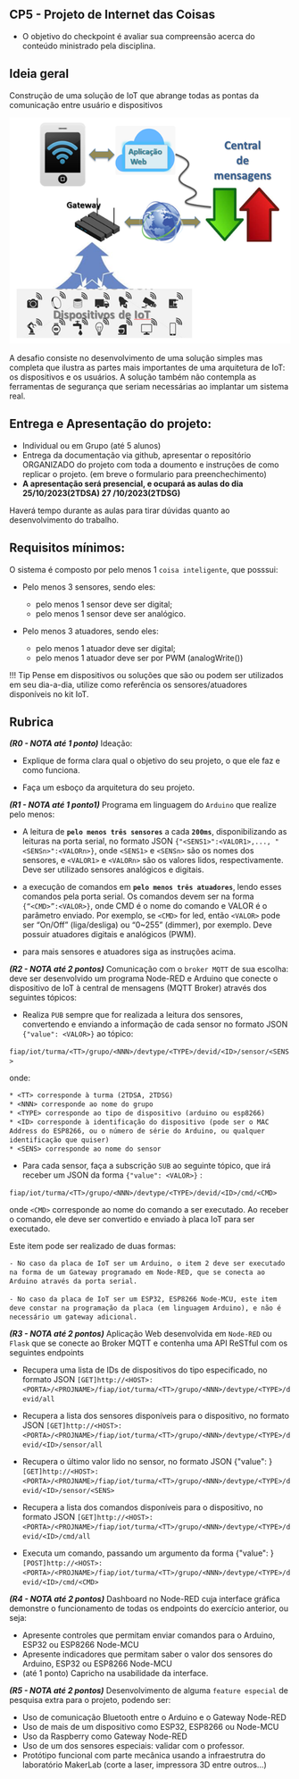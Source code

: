 ## CP5 - Projeto de Internet das Coisas


- O objetivo do checkpoint é avaliar sua compreensão acerca do conteúdo ministrado pela disciplina. 

## Ideia geral

Construção de uma solução de IoT que abrange todas as pontas da comunicação entre usuário e dispositivos

![](diagramablocos.png)


A desafio consiste no desenvolvimento de uma solução simples mas completa que ilustra as partes mais importantes de uma arquitetura de IoT: os dispositivos e os usuários. A solução também não contempla as ferramentas de segurança que seriam necessárias ao implantar um sistema real.


## Entrega e Apresentação do projeto:

- Individual ou em Grupo (até 5 alunos)
- Entrega da documentação via github, apresentar o repositório ORGANIZADO do projeto com toda a doumento e instruções de como replicar o projeto. (em breve o formulario para preenchechimento)
- **A apresentação será presencial, e ocupará as aulas do dia 25/10/2023(2TDSA) 27    /10/2023(2TDSG)**

Haverá tempo durante as aulas para tirar dúvidas quanto ao desenvolvimento do trabalho. 


## Requisitos mínimos:

O sistema é composto por pelo menos 1 `coisa inteligente`, que posssui:

- Pelo menos 3 sensores, sendo eles:
    - pelo menos 1 sensor deve ser digital;
    - pelo menos 1 sensor deve ser analógico.
        
- Pelo menos 3 atuadores, sendo eles:
    - pelo menos 1 atuador deve ser digital;
    - pelo menos 1 atuador deve ser por PWM (analogWrite())

!!! Tip
    Pense em dispositivos ou soluções que são ou podem ser utilizados em seu dia-a-dia, utilize como referência os sensores/atuadores disponíveis no kit IoT. 

## Rubrica

***(R0 - NOTA até 1 ponto)*** Ideação:

 - Explique de forma clara qual o objetivo do seu projeto, o que ele faz e como funciona.
 
 - Faça um esboço da arquitetura do seu projeto. 

***(R1 - NOTA até 1 ponto1)*** Programa em linguagem do `Arduino` que realize pelo menos:

 - A leitura de **`pelo menos três sensores`** a cada **`200ms`**, disponibilizando as leituras na porta serial, no formato JSON `{"<SENS1>":<VALOR1>,..., "<SENSn>":<VALORn>}`, onde `<SENS1>` e `<SENSn>` são os nomes dos sensores, e `<VALOR1>` e `<VALORn>` são os valores lidos, respectivamente. Deve ser utilizado sensores analógicos e digitais.

 - a execução de comandos em **`pelo menos três atuadores`**, lendo esses comandos pela porta serial. Os comandos devem ser na forma `{“<CMD>”:<VALOR>}`, onde CMD é o nome do comando e VALOR é o parâmetro enviado. Por exemplo, se `<CMD>` for led, então `<VALOR>` pode ser “On/Off” (liga/desliga) ou “0~255” (dimmer), por exemplo. Deve possuir atuadores digitais e analógicos (PWM).

 - para mais sensores e atuadores siga as instruções acima.


***(R2 - NOTA até 2 pontos)*** Comunicação com o `broker MQTT` de sua escolha: deve ser desenvolvido um programa Node-RED e Arduino que conecte o dispositivo de IoT à central de mensagens (MQTT Broker) através dos seguintes tópicos:

- Realiza `PUB` sempre que for realizada a leitura dos sensores, convertendo e enviando a informação de cada sensor no formato JSON `{"value": <VALOR>}` ao tópico: 
 
`fiap/iot/turma/<TT>/grupo/<NNN>/devtype/<TYPE>/devid/<ID>/sensor/<SENS>`

onde:

    * <TT> corresponde à turma (2TDSA, 2TDSG)
    * <NNN> corresponde ao nome do grupo
    * <TYPE> corresponde ao tipo de dispositivo (arduino ou esp8266)
    * <ID> corresponde à identificação do dispositivo (pode ser o MAC Address do ESP8266, ou o número de série do Arduino, ou qualquer identificação que quiser)
    * <SENS> corresponde ao nome do sensor

- Para cada sensor, faça a subscrição `SUB` ao seguinte tópico, que irá receber um JSON da forma `{"value": <VALOR>}` :

`fiap/iot/turma/<TT>/grupo/<NNN>/devtype/<TYPE>/devid/<ID>/cmd/<CMD>`

onde `<CMD>` corresponde ao nome do comando a ser executado. Ao receber o comando, ele deve ser convertido e enviado à placa IoT para ser executado.

Este item pode ser realizado de duas formas:

    - No caso da placa de IoT ser um Arduino, o item 2 deve ser executado na forma de um Gateway programado em Node-RED, que se conecta ao Arduino através da porta serial.

    - No caso da placa de IoT ser um ESP32, ESP8266 Node-MCU, este item deve constar na programação da placa (em linguagem Arduino), e não é necessário um gateway adicional.  



***(R3 - NOTA até 2 pontos)*** Aplicação Web desenvolvida em `Node-RED` ou `Flask` que se conecte ao Broker MQTT e contenha uma API ReSTful com os seguintes endpoints 

- Recupera uma lista de IDs de dispositivos do tipo especificado, no formato JSON
`[GET]http://<HOST>:<PORTA>/<PROJNAME>/fiap/iot/turma/<TT>/grupo/<NNN>/devtype/<TYPE>/devid/all`

- Recupera a lista dos sensores disponíveis para o dispositivo, no formato JSON
`[GET]http://<HOST>:<PORTA>/<PROJNAME>/fiap/iot/turma/<TT>/grupo/<NNN>/devtype/<TYPE>/devid/<ID>/sensor/all`

- Recupera o último valor lido no sensor, no formato JSON {"value": <VALOR>}
`[GET]http://<HOST>:<PORTA>/<PROJNAME>/fiap/iot/turma/<TT>/grupo/<NNN>/devtype/<TYPE>/devid/<ID>/sensor/<SENS>`

- Recupera a lista dos comandos disponíveis para o dispositivo, no formato JSON
`[GET]http://<HOST>:<PORTA>/<PROJNAME>/fiap/iot/turma/<TT>/grupo/<NNN>/devtype/<TYPE>/devid/<ID>/cmd/all`

- Executa um comando, passando um argumento da forma {"value": <VALOR>} 
`[POST]http://<HOST>:<PORTA>/<PROJNAME>/fiap/iot/turma/<TT>/grupo/<NNN>/devtype/<TYPE>/devid/<ID>/cmd/<CMD>`

***(R4 - NOTA até 2 pontos)*** Dashboard no Node-RED cuja interface gráfica demonstre o funcionamento de todas os endpoints do exercício anterior, ou seja:

- Apresente controles que permitam enviar comandos para o Arduino, ESP32 ou ESP8266 Node-MCU
- Apresente indicadores que permitam saber o valor dos sensores do Arduino, ESP32 ou ESP8266 Node-MCU
- (até 1 ponto) Capricho na usabilidade da interface. 

***(R5 - NOTA até 2 pontos)*** Desenvolvimento de alguma `feature especial` de pesquisa extra para o projeto, podendo ser:

- Uso de comunicação Bluetooth entre o Arduino e o Gateway Node-RED
- Uso de mais de um dispositivo como ESP32, ESP8266 ou Node-MCU
- Uso da Raspberry como Gateway Node-RED
- Uso de um dos sensores especiais: validar com o professor.
- Protótipo funcional com parte mecânica usando a infraestrutra do laboratório MakerLab (corte a laser, impressora 3D entre outros...)







